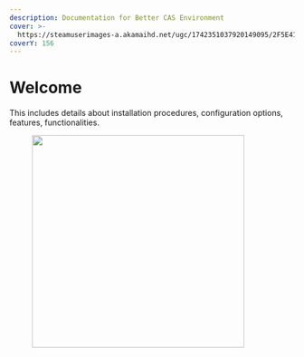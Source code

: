 ```yaml
---
description: Documentation for Better CAS Environment
cover: >-
  https://steamuserimages-a.akamaihd.net/ugc/1742351037920149095/2F5E414784703638DA99BFFF3A98736590795548/?imw=5000&imh=5000&ima=fit&impolicy=Letterbox&imcolor=%23000000&letterbox=false
coverY: 156
---
```


# Welcome

This includes details about installation procedures, configuration options, features, functionalities.&#x20;

<figure><img src="https://steamuserimages-a.akamaihd.net/ugc/1925877218903978844/8F21E3932EDF7302DFF03D33E40F1742AFF7034D/?imw=5000&#x26;imh=5000&#x26;ima=fit&#x26;impolicy=Letterbox&#x26;imcolor=%23000000&#x26;letterbox=false" alt="" width="375"><figcaption></figcaption></figure>

